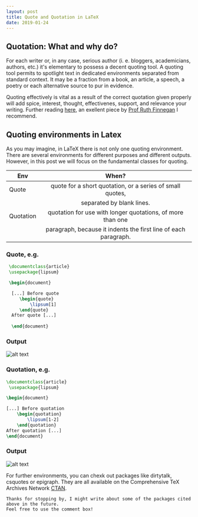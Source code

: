 ```yaml
---
layout: post
title: Quote and Quotation in LaTeX
date: 2019-01-24
---
```


## Quotation: What and why do?

For each writer or, in any case, serious author (i. e. bloggers, academicians, authors, etc.) it's elementary to possess a decent quoting tool. A quoting tool permits to spotlight text in dedicated environments separated from standard context.
It may be a fraction from a book, an article, a speech, a poetry or each alternative source to pur in evidence.

Quoting effectively is vital as a result of the correct quotation given properly will add spice, interest, thought, effectivenes, support, and relevance your writing. Further reading [here](https://books.openedition.org/obp/927?lang=en), an exellent piece by [Prof Ruth Finnegan](http://www.open.ac.uk/people/rhf2) I recommend.

## Quoting environments in Latex 
As you may imagine, in LaTeX there is not only one quoting environment. There are several environments for different purposes and different outputs. However, in this post we will focus on the fundamental classes for quoting.


| Env           | When?      | 
| ------------- |:-------------:| 
| Quote         | quote for a short quotation, or a series of small quotes,|    
|               | separated by blank lines. |             
| Quotation     | quotation for use with longer quotations, of more than one| 
|               |   paragraph, because it indents the first line of each paragraph. |


### Quote, e.g.



```Latex
 \documentclass{article}
 \usepackage{lipsum}

 \begin{document}

  [...] Before quote 
     \begin{quote}
         \lipsum[1]
     \end{quote}
  After quote [...]
  
  \end{document}
```
### Output

![alt text](https://github.com/mkantem/mkantem.github.io/raw/master/img/quote.PNG "Output using Env Quote")

### Quotation, e.g.

```Latex
\documentclass{article}
 \usepackage{lipsum}

\begin{document}

[...] Before quotation
    \begin{quotation}
        \lipsum[1-2]
    \end{quotation}
After quotation [...]
\end{document}

```
### Output

![alt text](https://github.com/mkantem/mkantem.github.io/raw/master/img/quotation.PNG "Output using Env Quotation")


For further environments, you can chexk out packages like dirtytalk, csquotes or epigraph.
They are all available on the Comprehensive TeX Archives Network [CTAN](https://ctan.org/).


```
Thanks for stopping by, I might write about some of the packages cited above in the future. 
Feel free to use the comment box!
```
